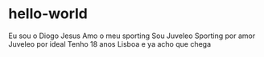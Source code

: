 # hello-world
Eu sou o Diogo Jesus
Amo o meu sporting
Sou Juveleo
Sporting por amor Juveleo por ideal
Tenho 18 anos Lisboa e ya acho que chega
